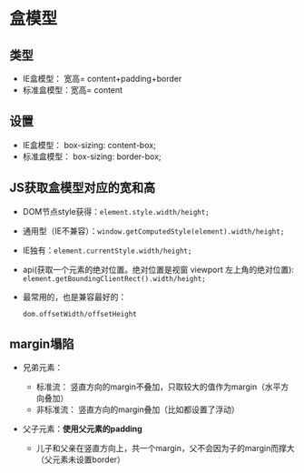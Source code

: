 # 盒模型

## 类型

* IE盒模型：    宽高= content+padding+border
* 标准盒模型：宽高= content

## 设置

* IE盒模型：      box-sizing: content-box;
* 标准盒模型： box-sizing: border-box;

## JS获取盒模型对应的宽和高

* DOM节点style获得：`element.style.width/height;`

* 通用型（IE不兼容）：`window.getComputedStyle(element).width/height;`

* IE独有：`element.currentStyle.width/height;`

* api(获取一个元素的绝对位置。绝对位置是视窗 viewport 左上角的绝对位置): `element.getBoundingClientRect().width/height;`

* 最常用的，也是兼容最好的：

  `dom.offsetWidth/offsetHeight`

## margin塌陷

* 兄弟元素：
  * 标准流：     竖直方向的margin不叠加，只取较大的值作为margin（水平方向叠加）
  * 非标准流： 竖直方向的margin叠加（比如都设置了浮动）

* 父子元素：**使用父元素的padding**

  * 儿子和父亲在竖直方向上，共一个margin，父不会因为子的margin而撑大（父元素未设置border）

  